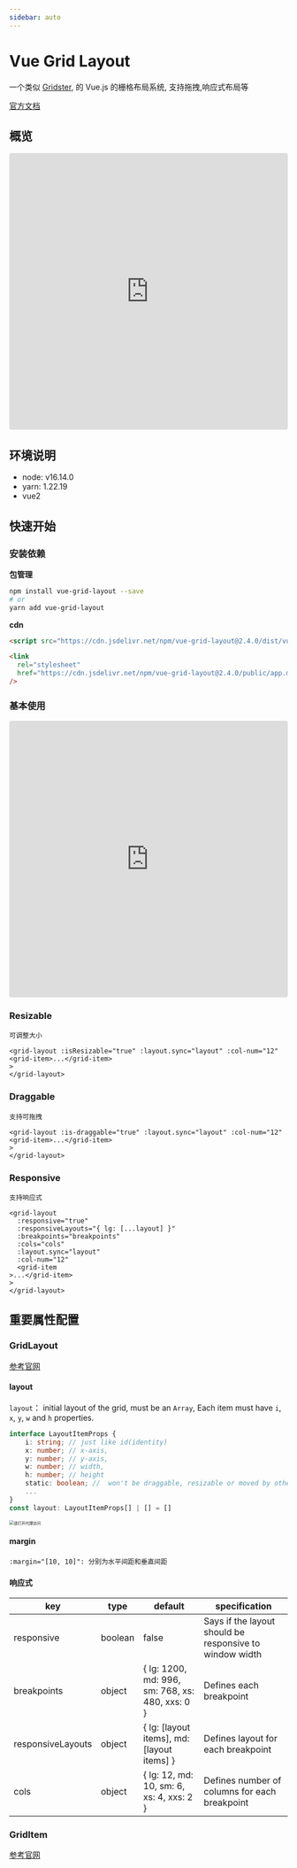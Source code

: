 ```yaml
---
sidebar: auto
---
```


# Vue Grid Layout

一个类似 [Gridster](http://dsmorse.github.io/gridster.js/), 的 Vue.js 的栅格布局系统, 支持拖拽,响应式布局等

[官方文档](https://jbaysolutions.github.io/vue-grid-layout/)

## 概览

<iframe src="https://codesandbox.io/embed/vue-grid-layout-vue2-x38xpy?fontsize=14&hidenavigation=1&theme=dark"
     style="width:100%; height:500px; border:0; border-radius: 4px; overflow:hidden;"
     title="vue-grid-layout-vue2"
     allow="accelerometer; ambient-light-sensor; camera; encrypted-media; geolocation; gyroscope; hid; microphone; midi; payment; usb; vr; xr-spatial-tracking"
     sandbox="allow-forms allow-modals allow-popups allow-presentation allow-same-origin allow-scripts"
   ></iframe>

## 环境说明

- node: v16.14.0
- yarn: 1.22.19
- vue2

## 快速开始

### 安装依赖

**包管理**

```bash
npm install vue-grid-layout --save
# or
yarn add vue-grid-layout
```

**cdn**

```html
<script src="https://cdn.jsdelivr.net/npm/vue-grid-layout@2.4.0/dist/vue-grid-layout.umd.min.js"></script>

<link
  rel="stylesheet"
  href="https://cdn.jsdelivr.net/npm/vue-grid-layout@2.4.0/public/app.min.css"
/>
```

### 基本使用

<iframe src="https://codesandbox.io/embed/vue-grid-layout-vue2-base-v523nf?fontsize=14&hidenavigation=1&theme=dark"
     style="width:100%; height:500px; border:0; border-radius: 4px; overflow:hidden;"
     title="vue-grid-layout-vue2-base"
     allow="accelerometer; ambient-light-sensor; camera; encrypted-media; geolocation; gyroscope; hid; microphone; midi; payment; usb; vr; xr-spatial-tracking"
     sandbox="allow-forms allow-modals allow-popups allow-presentation allow-same-origin allow-scripts"
   ></iframe>

### Resizable

`可调整大小`

```vue
<grid-layout :isResizable="true" :layout.sync="layout" :col-num="12" <grid-item>...</grid-item>   
>
</grid-layout>
```

### Draggable

`支持可拖拽`

```vue
<grid-layout :is-draggable="true" :layout.sync="layout" :col-num="12" <grid-item>...</grid-item>   
>
</grid-layout>
```

### Responsive

`支持响应式`

```vue
<grid-layout
  :responsive="true"
  :responsiveLayouts="{ lg: [...layout] }"
  :breakpoints="breakpoints"
  :cols="cols"
  :layout.sync="layout"
  :col-num="12"
  <grid-item
>...</grid-item>   
>
</grid-layout>
```

## 重要属性配置

### GridLayout

[参考官网](https://jbaysolutions.github.io/vue-grid-layout/guide/properties.html#gridlayout)

#### layout

`layout`： initial layout of the grid, must be an `Array`, Each item must have `i`, `x`, `y`, `w` and `h` properties.

```ts
interface LayoutItemProps {
    i: string; // just like id(identity)
	x: number; // x-axis,
    y: number; // y-axis,
    w: number; // width,
    h: number; // height
    static: boolean; //  won't be draggable, resizable or moved by other items
    ...
}
const layout: LayoutItemProps[] | [] = []
```

<img src="https://i.imgur.com/epLzkhl.png" alt="请打开代理访问" style="zoom: 50%;" />

#### margin

`:margin="[10, 10]": 分别为水平间距和垂直间距`

#### 响应式

| key               | type    | default                                         | specification                                           |
| ----------------- | ------- | ----------------------------------------------- | ------------------------------------------------------- |
| responsive        | boolean | false                                           | Says if the layout should be responsive to window width |
| breakpoints       | object  | { lg: 1200, md: 996, sm: 768, xs: 480, xxs: 0 } | Defines each breakpoint                                 |
| responsiveLayouts | object  | { lg: [layout items], md:[layout items] }       | Defines layout for each breakpoint                      |
| cols              | object  | { lg: 12, md: 10, sm: 6, xs: 4, xxs: 2 }        | Defines number of columns for each breakpoint           |

### GridItem

[参考官网](https://jbaysolutions.github.io/vue-grid-layout/guide/properties.html#griditem)
